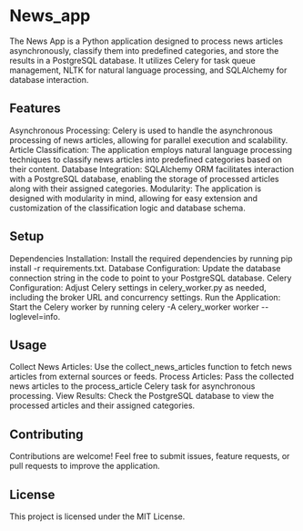 # News_app
The News App is a Python application designed to process news articles asynchronously, classify them into predefined categories, and store the results in a PostgreSQL database. It utilizes Celery for task queue management, NLTK for natural language processing, and SQLAlchemy for database interaction.

## Features
Asynchronous Processing: Celery is used to handle the asynchronous processing of news articles, allowing for parallel execution and scalability.
Article Classification: The application employs natural language processing techniques to classify news articles into predefined categories based on their content.
Database Integration: SQLAlchemy ORM facilitates interaction with a PostgreSQL database, enabling the storage of processed articles along with their assigned categories.
Modularity: The application is designed with modularity in mind, allowing for easy extension and customization of the classification logic and database schema.
## Setup
Dependencies Installation: Install the required dependencies by running pip install -r requirements.txt.
Database Configuration: Update the database connection string in the code to point to your PostgreSQL database.
Celery Configuration: Adjust Celery settings in celery_worker.py as needed, including the broker URL and concurrency settings.
Run the Application: Start the Celery worker by running celery -A celery_worker worker --loglevel=info.
## Usage
Collect News Articles: Use the collect_news_articles function to fetch news articles from external sources or feeds.
Process Articles: Pass the collected news articles to the process_article Celery task for asynchronous processing.
View Results: Check the PostgreSQL database to view the processed articles and their assigned categories.

## Contributing
Contributions are welcome! Feel free to submit issues, feature requests, or pull requests to improve the application.

## License
This project is licensed under the MIT License.
